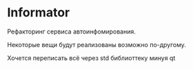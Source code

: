 # Informator

Рефакторинг сервиса автоинфомирования.

Некоторые вещи будут реализованы возможно по-другому.

Хочется переписать всё через std библиоттеку минуя qt
